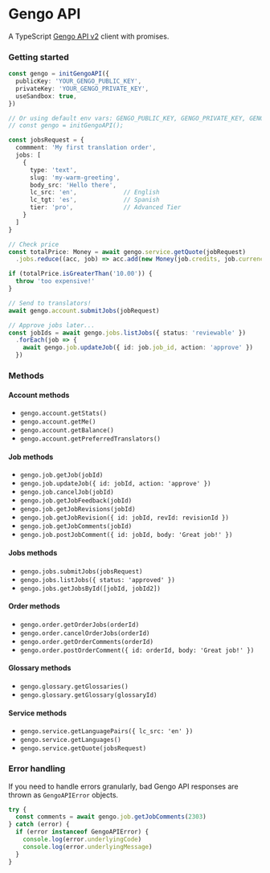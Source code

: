# Gengo API

A TypeScript [Gengo API v2](http://developers.gengo.com/v2/api_methods/) client with promises.


### Getting started

```typescript
const gengo = initGengoAPI({
  publicKey: 'YOUR_GENGO_PUBLIC_KEY',
  privateKey: 'YOUR_GENGO_PRIVATE_KEY',
  useSandbox: true,
})

// Or using default env vars: GENGO_PUBLIC_KEY, GENGO_PRIVATE_KEY, GENGO_USE_SANDBOX
// const gengo = initGengoAPI();

const jobsRequest = {
  commment: 'My first translation order',
  jobs: [
    {
      type: 'text',
      slug: 'my-warm-greeting',
      body_src: 'Hello there',
      lc_src: 'en',             // English
      lc_tgt: 'es',             // Spanish
      tier: 'pro',              // Advanced Tier
    }
  ]
}

// Check price
const totalPrice: Money = await gengo.service.getQuote(jobRequest)
  .jobs.reduce((acc, job) => acc.add(new Money(job.credits, job.currency)), new Money(0, 'USD'))

if (totalPrice.isGreaterThan('10.00')) {
  throw 'too expensive!'
}

// Send to translators!
await gengo.account.submitJobs(jobRequest)

// Approve jobs later...
const jobIds = await gengo.jobs.listJobs({ status: 'reviewable' })
  .forEach(job => {
    await gengo.job.updateJob({ id: job.job_id, action: 'approve' })
  })
```

  
### Methods

#### Account methods

 - `gengo.account.getStats()`
 - `gengo.account.getMe()`
 - `gengo.account.getBalance()`
 - `gengo.account.getPreferredTranslators()`

#### Job methods

 - `gengo.job.getJob(jobId)`
 - `gengo.job.updateJob({ id: jobId, action: 'approve' })`
 - `gengo.job.cancelJob(jobId)`
 - `gengo.job.getJobFeedback(jobId)`
 - `gengo.job.getJobRevisions(jobId)`
 - `gengo.job.getJobRevision({ id: jobId, revId: revisionId })`
 - `gengo.job.getJobComments(jobId)`
 - `gengo.job.postJobComment({ id: jobId, body: 'Great job!' })`

#### Jobs methods

 - `gengo.jobs.submitJobs(jobsRequest)`
 - `gengo.jobs.listJobs({ status: 'approved' })`
 - `gengo.jobs.getJobsById([jobId, jobId2])`

#### Order methods

 - `gengo.order.getOrderJobs(orderId)`
 - `gengo.order.cancelOrderJobs(orderId)`
 - `gengo.order.getOrderComments(orderId)`
 - `gengo.order.postOrderComment({ id: orderId, body: 'Great job!' })`

#### Glossary methods

 - `gengo.glossary.getGlossaries()`
 - `gengo.glossary.getGlossary(glossaryId)`

#### Service methods

 - `gengo.service.getLanguagePairs({ lc_src: 'en' })`
 - `gengo.service.getLanguages()`
 - `gengo.service.getQuote(jobsRequest)`

  
### Error handling

If you need to handle errors granularly, bad Gengo API responses are thrown as `GengoAPIError` objects.

```typescript
try {
  const comments = await gengo.job.getJobComments(2303)
} catch (error) {
  if (error instanceof GengoAPIError) {
    console.log(error.underlyingCode)
    console.log(error.underlyingMessage)
  }
}
```
